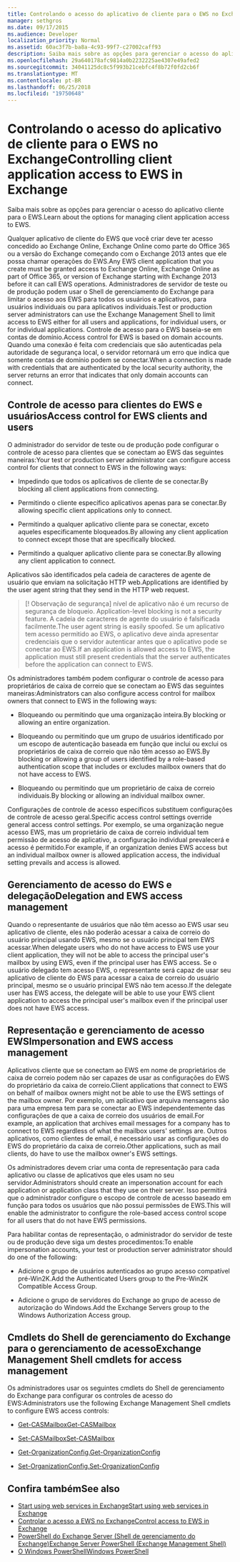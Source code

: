 ```yaml
---
title: Controlando o acesso do aplicativo de cliente para o EWS no Exchange
manager: sethgros
ms.date: 09/17/2015
ms.audience: Developer
localization_priority: Normal
ms.assetid: 60ac3f7b-ba8a-4c93-99f7-c27002caff93
description: Saiba mais sobre as opções para gerenciar o acesso do aplicativo cliente para o EWS.
ms.openlocfilehash: 29a640178afc9814a0b2232225ae4307e49afed2
ms.sourcegitcommit: 34041125dc8c5f993b21cebfc4f8b72f0fd2cb6f
ms.translationtype: MT
ms.contentlocale: pt-BR
ms.lasthandoff: 06/25/2018
ms.locfileid: "19750648"
---
```

# <a name="controlling-client-application-access-to-ews-in-exchange"></a><span data-ttu-id="7c68c-103">Controlando o acesso do aplicativo de cliente para o EWS no Exchange</span><span class="sxs-lookup"><span data-stu-id="7c68c-103">Controlling client application access to EWS in Exchange</span></span>

<span data-ttu-id="7c68c-104">Saiba mais sobre as opções para gerenciar o acesso do aplicativo cliente para o EWS.</span><span class="sxs-lookup"><span data-stu-id="7c68c-104">Learn about the options for managing client application access to EWS.</span></span>
  
<span data-ttu-id="7c68c-105">Qualquer aplicativo de cliente do EWS que você criar deve ter acesso concedido ao Exchange Online, Exchange Online como parte do Office 365 ou a versão do Exchange começando com o Exchange 2013 antes que ele possa chamar operações do EWS.</span><span class="sxs-lookup"><span data-stu-id="7c68c-105">Any EWS client application that you create must be granted access to Exchange Online, Exchange Online as part of Office 365, or version of Exchange starting with Exchange 2013 before it can call EWS operations.</span></span> <span data-ttu-id="7c68c-106">Administradores de servidor de teste ou de produção podem usar o Shell de gerenciamento do Exchange para limitar o acesso aos EWS para todos os usuários e aplicativos, para usuários individuais ou para aplicativos individuais.</span><span class="sxs-lookup"><span data-stu-id="7c68c-106">Test or production server administrators can use the Exchange Management Shell to limit access to EWS either for all users and applications, for individual users, or for individual applications.</span></span> <span data-ttu-id="7c68c-107">Controle de acesso para o EWS baseia-se em contas de domínio.</span><span class="sxs-lookup"><span data-stu-id="7c68c-107">Access control for EWS is based on domain accounts.</span></span> <span data-ttu-id="7c68c-108">Quando uma conexão é feita com credenciais que são autenticadas pela autoridade de segurança local, o servidor retornará um erro que indica que somente contas de domínio podem se conectar.</span><span class="sxs-lookup"><span data-stu-id="7c68c-108">When a connection is made with credentials that are authenticated by the local security authority, the server returns an error that indicates that only domain accounts can connect.</span></span> 
  
## <a name="access-control-for-ews-clients-and-users"></a><span data-ttu-id="7c68c-109">Controle de acesso para clientes do EWS e usuários</span><span class="sxs-lookup"><span data-stu-id="7c68c-109">Access control for EWS clients and users</span></span>
<span data-ttu-id="7c68c-110"><a name="bk_configure"> </a></span><span class="sxs-lookup"><span data-stu-id="7c68c-110"></span></span>

<span data-ttu-id="7c68c-111">O administrador do servidor de teste ou de produção pode configurar o controle de acesso para clientes que se conectam ao EWS das seguintes maneiras:</span><span class="sxs-lookup"><span data-stu-id="7c68c-111">Your test or production server administrator can configure access control for clients that connect to EWS in the following ways:</span></span> 
  
- <span data-ttu-id="7c68c-112">Impedindo que todos os aplicativos de cliente de se conectar.</span><span class="sxs-lookup"><span data-stu-id="7c68c-112">By blocking all client applications from connecting.</span></span>
    
- <span data-ttu-id="7c68c-113">Permitindo o cliente específico aplicativos apenas para se conectar.</span><span class="sxs-lookup"><span data-stu-id="7c68c-113">By allowing specific client applications only to connect.</span></span>
    
- <span data-ttu-id="7c68c-114">Permitindo a qualquer aplicativo cliente para se conectar, exceto aqueles especificamente bloqueados.</span><span class="sxs-lookup"><span data-stu-id="7c68c-114">By allowing any client application to connect except those that are specifically blocked.</span></span>
    
- <span data-ttu-id="7c68c-115">Permitindo a qualquer aplicativo cliente para se conectar.</span><span class="sxs-lookup"><span data-stu-id="7c68c-115">By allowing any client application to connect.</span></span>
    
<span data-ttu-id="7c68c-116">Aplicativos são identificados pela cadeia de caracteres de agente de usuário que enviam na solicitação HTTP web.</span><span class="sxs-lookup"><span data-stu-id="7c68c-116">Applications are identified by the user agent string that they send in the HTTP web request.</span></span>
  
> [! Observação de segurança]<span data-ttu-id="7c68c-117"> nível de aplicativo não é um recurso de segurança de bloqueio.</span><span class="sxs-lookup"><span data-stu-id="7c68c-117"> Application-level blocking is not a security feature.</span></span> <span data-ttu-id="7c68c-118">A cadeia de caracteres de agente do usuário é falsificada facilmente.</span><span class="sxs-lookup"><span data-stu-id="7c68c-118">The user agent string is easily spoofed.</span></span> <span data-ttu-id="7c68c-119">Se um aplicativo tem acesso permitido ao EWS, o aplicativo deve ainda apresentar credenciais que o servidor autenticar antes que o aplicativo pode se conectar ao EWS.</span><span class="sxs-lookup"><span data-stu-id="7c68c-119">If an application is allowed access to EWS, the application must still present credentials that the server authenticates before the application can connect to EWS.</span></span> 
  
<span data-ttu-id="7c68c-120">Os administradores também podem configurar o controle de acesso para proprietários de caixa de correio que se conectam ao EWS das seguintes maneiras:</span><span class="sxs-lookup"><span data-stu-id="7c68c-120">Administrators can also configure access control for mailbox owners that connect to EWS in the following ways:</span></span> 
  
- <span data-ttu-id="7c68c-121">Bloqueando ou permitindo que uma organização inteira.</span><span class="sxs-lookup"><span data-stu-id="7c68c-121">By blocking or allowing an entire organization.</span></span>
    
- <span data-ttu-id="7c68c-122">Bloqueando ou permitindo que um grupo de usuários identificado por um escopo de autenticação baseada em função que inclui ou exclui os proprietários de caixa de correio que não têm acesso ao EWS.</span><span class="sxs-lookup"><span data-stu-id="7c68c-122">By blocking or allowing a group of users identified by a role-based authentication scope that includes or excludes mailbox owners that do not have access to EWS.</span></span>
    
- <span data-ttu-id="7c68c-123">Bloqueando ou permitindo que um proprietário de caixa de correio individuais.</span><span class="sxs-lookup"><span data-stu-id="7c68c-123">By blocking or allowing an individual mailbox owner.</span></span>
    
<span data-ttu-id="7c68c-124">Configurações de controle de acesso específicos substituem configurações de controle de acesso geral.</span><span class="sxs-lookup"><span data-stu-id="7c68c-124">Specific access control settings override general access control settings.</span></span> <span data-ttu-id="7c68c-125">Por exemplo, se uma organização negue acesso EWS, mas um proprietário de caixa de correio individual tem permissão de acesso de aplicativo, a configuração individual prevalecerá e acesso é permitido.</span><span class="sxs-lookup"><span data-stu-id="7c68c-125">For example, if an organization denies EWS access but an individual mailbox owner is allowed application access, the individual setting prevails and access is allowed.</span></span> 
  
## <a name="delegation-and-ews-access-management"></a><span data-ttu-id="7c68c-126">Gerenciamento de acesso do EWS e delegação</span><span class="sxs-lookup"><span data-stu-id="7c68c-126">Delegation and EWS access management</span></span>
<span data-ttu-id="7c68c-127"><a name="bk_delegation"> </a></span><span class="sxs-lookup"><span data-stu-id="7c68c-127"></span></span>

<span data-ttu-id="7c68c-128">Quando o representante de usuários que não têm acesso ao EWS usar seu aplicativo de cliente, eles não poderão acessar a caixa de correio do usuário principal usando EWS, mesmo se o usuário principal tem EWS acessar.</span><span class="sxs-lookup"><span data-stu-id="7c68c-128">When delegate users who do not have access to EWS use your client application, they will not be able to access the principal user's mailbox by using EWS, even if the principal user has EWS access.</span></span> <span data-ttu-id="7c68c-129">Se o usuário delegado tem acesso EWS, o representante será capaz de usar seu aplicativo de cliente do EWS para acessar a caixa de correio do usuário principal, mesmo se o usuário principal EWS não tem acesso.</span><span class="sxs-lookup"><span data-stu-id="7c68c-129">If the delegate user has EWS access, the delegate will be able to use your EWS client application to access the principal user's mailbox even if the principal user does not have EWS access.</span></span> 
  
## <a name="impersonation-and-ews-access-management"></a><span data-ttu-id="7c68c-130">Representação e gerenciamento de acesso EWS</span><span class="sxs-lookup"><span data-stu-id="7c68c-130">Impersonation and EWS access management</span></span>
<span data-ttu-id="7c68c-131"><a name="bk_impersonation"> </a></span><span class="sxs-lookup"><span data-stu-id="7c68c-131"></span></span>

<span data-ttu-id="7c68c-132">Aplicativos cliente que se conectam ao EWS em nome de proprietários de caixa de correio podem não ser capazes de usar as configurações do EWS do proprietário da caixa de correio.</span><span class="sxs-lookup"><span data-stu-id="7c68c-132">Client applications that connect to EWS on behalf of mailbox owners might not be able to use the EWS settings of the mailbox owner.</span></span> <span data-ttu-id="7c68c-133">Por exemplo, um aplicativo que arquiva mensagens são para uma empresa tem para se conectar ao EWS independentemente das configurações de que a caixa de correio dos usuários de email.</span><span class="sxs-lookup"><span data-stu-id="7c68c-133">For example, an application that archives email messages for a company has to connect to EWS regardless of what the mailbox users' settings are.</span></span> <span data-ttu-id="7c68c-134">Outros aplicativos, como clientes de email, é necessário usar as configurações do EWS do proprietário da caixa de correio.</span><span class="sxs-lookup"><span data-stu-id="7c68c-134">Other applications, such as mail clients, do have to use the mailbox owner's EWS settings.</span></span> 
  
<span data-ttu-id="7c68c-135">Os administradores devem criar uma conta de representação para cada aplicativo ou classe de aplicativos que eles usam no seu servidor.</span><span class="sxs-lookup"><span data-stu-id="7c68c-135">Administrators should create an impersonation account for each application or application class that they use on their server.</span></span> <span data-ttu-id="7c68c-136">Isso permitirá que o administrador configure o escopo de controle de acesso baseado em função para todos os usuários que não possui permissões de EWS.</span><span class="sxs-lookup"><span data-stu-id="7c68c-136">This will enable the administrator to configure the role-based access control scope for all users that do not have EWS permissions.</span></span> 
  
<span data-ttu-id="7c68c-137">Para habilitar contas de representação, o administrador do servidor de teste ou de produção deve siga um destes procedimentos:</span><span class="sxs-lookup"><span data-stu-id="7c68c-137">To enable impersonation accounts, your test or production server administrator should do one of the following:</span></span> 
  
- <span data-ttu-id="7c68c-138">Adicione o grupo de usuários autenticados ao grupo acesso compatível pré-Win2K.</span><span class="sxs-lookup"><span data-stu-id="7c68c-138">Add the Authenticated Users group to the Pre-Win2K Compatible Access Group.</span></span> 
    
- <span data-ttu-id="7c68c-139">Adicione o grupo de servidores do Exchange ao grupo de acesso de autorização do Windows.</span><span class="sxs-lookup"><span data-stu-id="7c68c-139">Add the Exchange Servers group to the Windows Authorization Access group.</span></span> 
    
## <a name="exchange-management-shell-cmdlets-for-access-management"></a><span data-ttu-id="7c68c-140">Cmdlets do Shell de gerenciamento do Exchange para o gerenciamento de acesso</span><span class="sxs-lookup"><span data-stu-id="7c68c-140">Exchange Management Shell cmdlets for access management</span></span>
<span data-ttu-id="7c68c-141"><a name="bk_cmdlets"> </a></span><span class="sxs-lookup"><span data-stu-id="7c68c-141"></span></span>

<span data-ttu-id="7c68c-142">Os administradores usar os seguintes cmdlets do Shell de gerenciamento do Exchange para configurar os controles de acesso do EWS:</span><span class="sxs-lookup"><span data-stu-id="7c68c-142">Administrators use the following Exchange Management Shell cmdlets to configure EWS access controls:</span></span> 
  
- [<span data-ttu-id="7c68c-143">Get-CASMailbox</span><span class="sxs-lookup"><span data-stu-id="7c68c-143">Get-CASMailbox</span></span>](http://technet.microsoft.com/pt-br/library/bb124754.aspx)
    
- [<span data-ttu-id="7c68c-144">Set-CASMailbox</span><span class="sxs-lookup"><span data-stu-id="7c68c-144">Set-CASMailbox</span></span>](http://technet.microsoft.com/pt-br/library/bb125264.aspx)
    
- [<span data-ttu-id="7c68c-145">Get-OrganizationConfig.</span><span class="sxs-lookup"><span data-stu-id="7c68c-145">Get-OrganizationConfig</span></span>](http://technet.microsoft.com/pt-br/library/aa997571.aspx)
    
- [<span data-ttu-id="7c68c-146">Set-OrganizationConfig.</span><span class="sxs-lookup"><span data-stu-id="7c68c-146">Set-OrganizationConfig</span></span>](http://technet.microsoft.com/pt-br/library/aa997443.aspx)
    
## <a name="see-also"></a><span data-ttu-id="7c68c-147">Confira também</span><span class="sxs-lookup"><span data-stu-id="7c68c-147">See also</span></span>

- [<span data-ttu-id="7c68c-148">Start using web services in Exchange</span><span class="sxs-lookup"><span data-stu-id="7c68c-148">Start using web services in Exchange</span></span>](start-using-web-services-in-exchange.md)  
- [<span data-ttu-id="7c68c-149">Controlar o acesso a EWS no Exchange</span><span class="sxs-lookup"><span data-stu-id="7c68c-149">Control access to EWS in Exchange</span></span>](how-to-control-access-to-ews-in-exchange.md)
- [<span data-ttu-id="7c68c-150">PowerShell do Exchange Server (Shell de gerenciamento do Exchange)</span><span class="sxs-lookup"><span data-stu-id="7c68c-150">Exchange Server PowerShell (Exchange Management Shell)</span></span>](https://docs.microsoft.com/pt-br/powershell/exchange/exchange-server/exchange-management-shell?view=exchange-ps)
- [<span data-ttu-id="7c68c-151">O Windows PowerShell</span><span class="sxs-lookup"><span data-stu-id="7c68c-151">Windows PowerShell</span></span>](http://msdn.microsoft.com/pt-br/library/dd835506%28v=vs.85%29.aspx)
    

